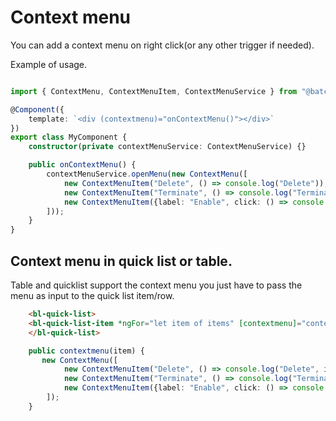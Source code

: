 # Context menu

You can add a context menu on right click(or any other trigger if needed).


Example of usage.
```typescript

import { ContextMenu, ContextMenuItem, ContextMenuService } from "@batch-flask/ui/context-menu";

@Component({
    template: `<div (contextmenu)="onContextMenu()"></div>`
})
export class MyComponent {
    constructor(private contextMenuService: ContextMenuService) {}

    public onContextMenu() {
        contextMenuService.openMenu(new ContextMenu([
            new ContextMenuItem("Delete", () => console.log("Delete")),
            new ContextMenuItem("Terminate", () => console.log("Terminate")),
            new ContextMenuItem({label: "Enable", click: () => console.log("Enable"), enable: false}),
        ]));
    }
}
```

## Context menu in quick list or table.

Table and quicklist support the context menu you just have to pass the menu as input to the quick list item/row.

```html
    <bl-quick-list>
    <bl-quick-list-item *ngFor="let item of items" [contextmenu]="contextmenu(item)"></bl-quick-list-item>
    </bl-quick-list>
```


```typescript
    public contextmenu(item) {
       new ContextMenu([
            new ContextMenuItem("Delete", () => console.log("Delete", item)),
            new ContextMenuItem("Terminate", () => console.log("Terminate", item)),
            new ContextMenuItem({label: "Enable", click: () => console.log("Enable", item), enable: false}),
        ]);
    }
```
